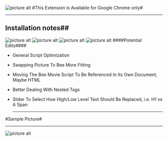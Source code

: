 ![picture alt](https://68.media.tumblr.com/a6443b1f4bc102164f228b610c6c6ce1/tumblr_nxo9bwSyy31sflxizo1_500.png)
#This Extension is Available for Google Chrome only#

  - - - -

## Installation notes##
![picture alt](http://i.imgur.com/DJJHjHd.png)
![picture alt](http://i.imgur.com/tz6rioI.png)
![picture alt](http://i.imgur.com/lXvYc99.png)
![picture alt](http://i.imgur.com/rHjDRI4.png)
####Potential Edits####
* General Script Optimization
* Swapping Picture To Bee More Fitting
* Moving The Bee Movie Script To Be Referenced In Its Own Document, Maybe HTML
* Better Dealing With Nested Tags
* Slider To Select How High/Low Level Text Should Be Replaced, i.e. H1 vs A Span

  - - - -

#Sample Picture#

  - - - -

![picture alt](http://i.imgur.com/xAKK2TV.jpg)
